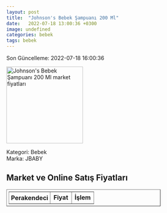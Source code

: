```yaml
---
layout: post
title:  "Johnson's Bebek Şampuanı 200 Ml"
date:   2022-07-18 13:00:36 +0300
image: undefined
categories: bebek
tags: bebek
---
```


Son Güncelleme: 2022-07-18 16:00:36

<img src="undefined" width="200" alt="Johnson's Bebek Şampuanı 200 Ml market fiyatları" />

Kategori: Bebek
<br />
Marka: JBABY

<h2>Market ve Online Satış Fiyatları</h2>

<table border="1" style="padding: 5px;width:80%;">
  <tr>
    <td style="padding: 5px;"><strong>Perakendeci</strong></td>
    <td><strong>Fiyat</strong></td>
    <td><strong>İşlem</strong></td>
  </tr>
  
</table>
